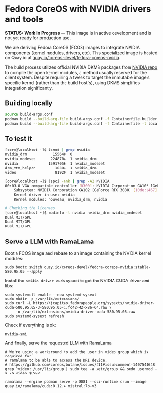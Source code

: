 # Fedora CoreOS with NVIDIA drivers and tools

**STATUS:** **Work In Progress** — This image is in active development and is not yet ready for production use.

We are deriving Fedora CoreOS (FCOS) images to integrate NVIDIA components (kernel modules, drivers, etc).
This specialized image is hosted on Quay.io at [quay.io/coreos-devel/fedora-coreos-nvidia](https://quay.io/repository/coreos-devel/fedora-coreos-nvidia?tab=tags).

The build process utilizes official NVIDIA DKMS packages from [NVIDIA repo](https://developer.download.nvidia.com/compute/cuda/repos/) to
compile the open kernel modules, a method usually reserved for the client system.
Despite requiring a tweak to target the immutable image's specific kernel (rather than the build host's), using DKMS simplifies integration significantly.

## Building locally
```bash
source build-args.conf
podman build --build-arg-file build-args.conf -f Containerfile.builder -t $BUILDER_IMAGE
podman build --build-arg-file build-args.conf -f Containerfile -t localhost/fedora-coreos-nvidia:testing-devel
```

## To test it
```bash
[core@localhost ~]$ lsmod | grep nvidia
nvidia_drm            155648  0
nvidia_modeset       2248704  1 nvidia_drm
nvidia              15917056  1 nvidia_modeset
drm_ttm_helper         16384  1 nvidia_drm
video                  81920  1 nvidia_modeset

[core@localhost ~]$ lspci -nnk | grep -A2 NVIDIA
00:03.0 VGA compatible controller [0300]: NVIDIA Corporation GA102 [GeForce RTX 3080] [10de:2206] (rev a1)
	Subsystem: NVIDIA Corporation GA102 [GeForce RTX 3080] [10de:1467]
	Kernel driver in use: nvidia
	Kernel modules: nouveau, nvidia_drm, nvidia

# Checking the licenses
[core@localhost ~]$ modinfo -l nvidia nvidia_drm nvidia_modeset
Dual MIT/GPL
Dual MIT/GPL
Dual MIT/GPL
```

## Serve a LLM with RamaLama

Boot a FCOS image and rebase to an image containing the NVIDIA kernel modules:
```
sudo bootc switch quay.io/coreos-devel/fedora-coreos-nvidia:stable-580.95.05 --apply
```

Install the `nvidia-driver-cuda` sysext to get the NVIDIA CUDA driver and libs:
```
sudo systemctl enable --now systemd-sysext
sudo mkdir -p /var/lib/extensions/
sudo curl -L https://jcapitao.fedorapeople.org/sysexts/nvidia-driver-cuda-580.95.05-3-580.95.05-1.fc42-42-x86-64.raw \
     -o /var/lib/extensions/nvidia-driver-cuda-580.95.05.raw
sudo systemd-sysext refresh
```

Check if everything is ok:
```
nvidia-smi
```

And finally, serve the requested LLM with RamaLama
```
# We're using a workaround to add the user in video group which is required for
# ramalama to be able to access the DRI device.
# https://github.com/coreos/butane/issues/411#issuecomment-1407544648
grep ^video: /usr/lib/group | sudo tee -a /etc/group && sudo usermod -a -G video $USER

ramalama --engine podman serve -p 8081 --oci-runtime crun --image quay.io/ramalama/cuda:0.12.4 mistral:7b-v3
```
